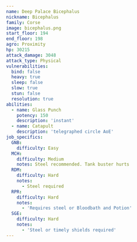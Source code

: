 ```yaml
---
name: Deep Palace Bicephalus
nickname: Bicephalus
family: Corse
image: bicephalus.png
start_floor: 194
end_floor: 198
agro: Proximity
hp: 30215
attack_damage: 3048
attack_type: Physical
vulnerabilities:
  bind: false
  heavy: true
  sleep: false
  slow: true
  stun: false
  resolution: true
abilities:
  - name: Glass Punch
    potency: 150
    description: 'instant'
  - name: Catapult
    description: 'telegraphed circle AoE'
job_specifics:
  GNB:
    difficulty: Easy
  MCH:
    difficulty: Medium
    notes: Steel recommended. Tank buster hurts
  RDM:
    difficulty: Hard
    notes:
      - Steel required
  RPR:
    difficulty: Hard
    notes:
      - 'Requires steel or Bloodbath and Potion'
  SGE:
    difficulty: Hard
    notes:
      - 'Steel or timely shields required'
---
```

